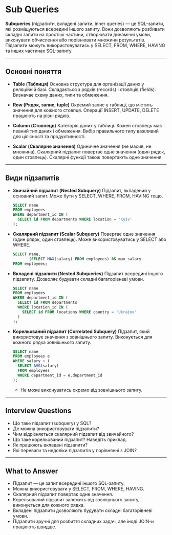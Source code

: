 # Sub Queries

**Subqueries** (підзапити, вкладені запити, inner queries) — це SQL-запити, які розміщуються всередині іншого запиту. Вони дозволяють розбивати складні запити на простіші частини, створювати динамічні умови, виконувати обчислення або порівнювати множини результатів. Підзапити можуть використовуватись у SELECT, FROM, WHERE, HAVING та інших частинах SQL-запиту.

---

## Основні поняття

- **Table (Таблиця)**
  Основна структура для організації даних у реляційній базі. Складається з рядків (records) і стовпців (fields). Визначає схему даних, типи та обмеження.

- **Row (Рядок, запис, tuple)**
  Окремий запис у таблиці, що містить значення для кожного стовпця. Операції INSERT, UPDATE, DELETE працюють на рівні рядків.

- **Column (Стовпець)**
  Категорія даних у таблиці. Кожен стовпець має певний тип даних і обмеження. Вибір правильного типу важливий для цілісності та продуктивності.

- **Scalar (Скалярне значення)**
  Одиничне значення (не масив, не множина). Скалярний підзапит повертає одне значення (один рядок, один стовпець). Скалярні функції також повертають одне значення.

---

## Види підзапитів

- **Звичайний підзапит (Nested Subquery)**
  Підзапит, вкладений у основний запит. Може бути у SELECT, WHERE, FROM, HAVING тощо.

  ```sql
  SELECT name
  FROM employees
  WHERE department_id IN (
    SELECT id FROM departments WHERE location = 'Kyiv'
  );
  ```

- **Скалярний підзапит (Scalar Subquery)**
  Повертає одне значення (один рядок, один стовпець). Може використовуватись у SELECT або WHERE.

  ```sql
  SELECT name,
         (SELECT MAX(salary) FROM employees) AS max_salary
  FROM employees;
  ```

- **Вкладені підзапити (Nested Subqueries)**
  Підзапит всередині іншого підзапиту. Дозволяє будувати складні багаторівневі умови.

  ```sql
  SELECT name
  FROM employees
  WHERE department_id IN (
    SELECT id FROM departments
    WHERE location_id IN (
      SELECT id FROM locations WHERE country = 'Ukraine'
    )
  );
  ```

- **Корельований підзапит (Correlated Subquery)**
  Підзапит, який використовує значення з зовнішнього запиту. Виконується для кожного рядка зовнішнього запиту.

  ```sql
  SELECT name
  FROM employees e
  WHERE salary > (
    SELECT AVG(salary)
    FROM employees
    WHERE department_id = e.department_id
  );
  ```

  - Не може виконуватись окремо від зовнішнього запиту.

---

## Interview Questions

- Що таке підзапит (subquery) у SQL?
- Де можна використовувати підзапити?
- Чим відрізняється скалярний підзапит від звичайного?
- Що таке корельований підзапит? Наведіть приклад.
- Як працюють вкладені підзапити?
- Які переваги та недоліки підзапитів у порівнянні з JOIN?

---

## What to Answer

- Підзапит — це запит всередині іншого SQL-запиту.
- Можна використовувати у SELECT, FROM, WHERE, HAVING.
- Скалярний підзапит повертає одне значення.
- Корельований підзапит залежить від зовнішнього запиту, виконується для кожного рядка.
- Вкладені підзапити дозволяють будувати складні багаторівневі умови.
- Підзапити зручні для розбиття складних задач, але іноді JOIN-и працюють швидше.
